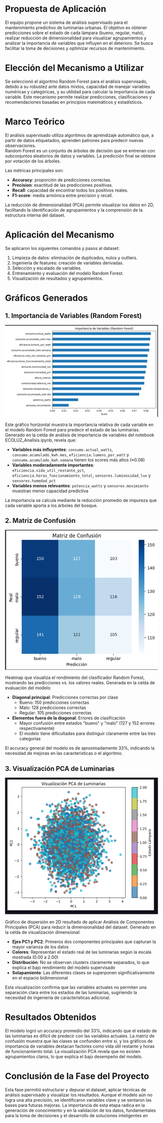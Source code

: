 # Propuesta de Aplicación

El equipo propone un sistema de análisis supervisado para el mantenimiento predictivo de luminarias urbanas. El objetivo es obtener predicciones sobre el estado de cada lámpara (bueno, regular, malo), realizar reducción de dimensionalidad para visualizar agrupamientos y analizar la importancia de variables que influyen en el deterioro. Se busca facilitar la toma de decisiones y optimizar recursos de mantenimiento.

# Elección del Mecanismo a Utilizar

Se seleccionó el algoritmo Random Forest para el análisis supervisado, debido a su robustez ante datos mixtos, capacidad de manejar variables numéricas y categóricas, y su utilidad para calcular la importancia de cada variable. Este mecanismo permite realizar predicciones, clasificaciones y recomendaciones basadas en principios matemáticos y estadísticos.

# Marco Teórico

El análisis supervisado utiliza algoritmos de aprendizaje automático que, a partir de datos etiquetados, aprenden patrones para predecir nuevas observaciones.  
Random Forest es un conjunto de árboles de decisión que se entrenan con subconjuntos aleatorios de datos y variables. La predicción final se obtiene por votación de los árboles.

Las métricas principales son:

- **Accuracy**: proporción de predicciones correctas.
- **Precision**: exactitud de las predicciones positivas.
- **Recall**: capacidad de encontrar todos los positivos reales.
- **F1-score**: media armónica entre precision y recall.

La reducción de dimensionalidad (PCA) permite visualizar los datos en 2D, facilitando la identificación de agrupamientos y la comprensión de la estructura interna del dataset.

# Aplicación del Mecanismo

Se aplicaron los siguientes comandos y pasos al dataset:

1. Limpieza de datos: eliminación de duplicados, nulos y outliers.
2. Ingeniería de features: creación de variables derivadas.
3. Selección y escalado de variables.
4. Entrenamiento y evaluación del modelo Random Forest.
5. Visualización de resultados y agrupamientos.

# Gráficos Generados

## 1. Importancia de Variables (Random Forest)

![Importancia de Variables](Importancia%20de%20variables.png)

Este gráfico horizontal muestra la importancia relativa de cada variable en el modelo Random Forest para predecir el estado de las luminarias. Generado en la celda de análisis de importancia de variables del notebook ECOLUZ_Analisis.ipynb, revela que:

- **Variables más influyentes**: `consumo.actual_watts`, `consumo.acumulado_kwh.mes`, `eficiencia.lumens_por_watt` y `consumo.acumulado_kwh.semana` tienen los scores más altos (≈0.08)
- **Variables moderadamente importantes**: `eficiencia.vida_util_restante_pct`, `eficiencia.horas_funcionamiento_total`, `sensores.luminosidad_lux` y `sensores.humedad_pct` 
- **Variables menos relevantes**: `potencia_watts` y `sensores.movimiento` muestran menor capacidad predictiva

La importancia se calcula mediante la reducción promedio de impureza que cada variable aporta a los árboles del bosque.

## 2. Matriz de Confusión

![Matriz de Confusión](Matriz%20de%20confusion.png)

Heatmap que visualiza el rendimiento del clasificador Random Forest, mostrando las predicciones vs. los valores reales. Generada en la celda de evaluación del modelo:

- **Diagonal principal**: Predicciones correctas por clase
  - Bueno: 150 predicciones correctas
  - Malo: 128 predicciones correctas  
  - Regular: 105 predicciones correctas
- **Elementos fuera de la diagonal**: Errores de clasificación
  - Mayor confusión entre estados "bueno" y "malo" (127 y 152 errores respectivamente)
  - El modelo tiene dificultades para distinguir claramente entre las tres categorías

El accuracy general del modelo es de aproximadamente 33%, indicando la necesidad de mejoras en las características o el algoritmo.

## 3. Visualización PCA de Luminarias

![Visualización PCA](Visualizacion%20PCA%20de%20luminarias.png)

Gráfico de dispersión en 2D resultado de aplicar Análisis de Componentes Principales (PCA) para reducir la dimensionalidad del dataset. Generado en la celda de visualización dimensional:

- **Ejes PC1 y PC2**: Primeros dos componentes principales que capturan la mayor varianza de los datos
- **Colores**: Representan el estado real de las luminarias según la escala mostrada (0.00 a 2.00)
- **Distribución**: No se observan clusters claramente separados, lo que explica el bajo rendimiento del modelo supervisado
- **Solapamiento**: Las diferentes clases se superponen significativamente en el espacio bidimensional

Esta visualización confirma que las variables actuales no permiten una separación clara entre los estados de las luminarias, sugiriendo la necesidad de ingeniería de características adicional.

# Resultados Obtenidos

El modelo logró un accuracy promedio del 33%, indicando que el estado de las luminarias es difícil de predecir con las variables actuales. La matriz de confusión muestra que las clases se confunden entre sí, y los gráficos de importancia de variables destacan factores como vida útil restante y horas de funcionamiento total. La visualización PCA revela que no existen agrupamientos claros, lo que explica el bajo desempeño del modelo.

# Conclusión de la Fase del Proyecto

Esta fase permitió estructurar y depurar el dataset, aplicar técnicas de análisis supervisado y visualizar los resultados. Aunque el modelo aún no logra una alta precisión, se identificaron variables clave y se sentaron las bases para futuras mejoras. La importancia de esta etapa radica en la generación de conocimiento y en la validación de los datos, fundamentales para la toma de decisiones y el desarrollo de soluciones inteligentes en